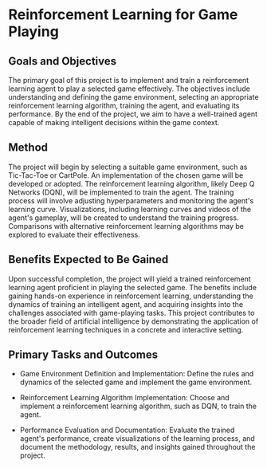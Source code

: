 # Reinforcement Learning for Game Playing

## Goals and Objectives

The primary goal of this project is to implement and train a reinforcement learning agent to play a selected game effectively. The objectives include understanding and defining the game environment, selecting an appropriate reinforcement learning algorithm, training the agent, and evaluating its performance. By the end of the project, we aim to have a well-trained agent capable of making intelligent decisions within the game context.

## Method

The project will begin by selecting a suitable game environment, such as Tic-Tac-Toe or CartPole. An implementation of the chosen game will be developed or adopted. The reinforcement learning algorithm, likely Deep Q Networks (DQN), will be implemented to train the agent. The training process will involve adjusting hyperparameters and monitoring the agent's learning curve. Visualizations, including learning curves and videos of the agent's gameplay, will be created to understand the training progress. Comparisons with alternative reinforcement learning algorithms may be explored to evaluate their effectiveness.

## Benefits Expected to Be Gained

Upon successful completion, the project will yield a trained reinforcement learning agent proficient in playing the selected game. The benefits include gaining hands-on experience in reinforcement learning, understanding the dynamics of training an intelligent agent, and acquiring insights into the challenges associated with game-playing tasks. This project contributes to the broader field of artificial intelligence by demonstrating the application of reinforcement learning techniques in a concrete and interactive setting.

## Primary Tasks and Outcomes

- Game Environment Definition and Implementation: Define the rules and dynamics of the selected game and implement the game environment.

- Reinforcement Learning Algorithm Implementation: Choose and implement a reinforcement learning algorithm, such as DQN, to train the agent.

- Performance Evaluation and Documentation: Evaluate the trained agent's performance, create visualizations of the learning process, and document the methodology, results, and insights gained throughout the project.
